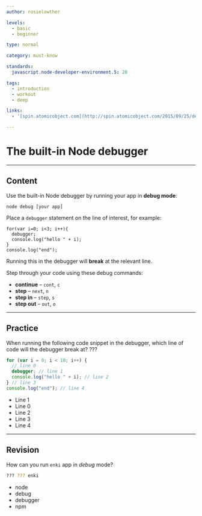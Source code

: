 ```yaml
---
author: rosielowther

levels:
  - basic
  - beginner

type: normal

category: must-know

standards:
  javascript.node-developer-environment.5: 20

tags:
  - introduction
  - workout
  - deep

links:
  - '[spin.atomicobject.com](http://spin.atomicobject.com/2015/09/25/debug-node-js/){website}'

---
```


# The built-in Node debugger

---

## Content

Use the built-in Node debugger by running your app in **debug mode**:

```
node debug [your app]
```

Place a `debugger` statement on the line of interest, for example:

```
for(var i=0; i<3; i++){
  debugger;
  console.log("hello " + i);
}
console.log("end");
```

Running this in the debugger will **break** at the relevant line.

Step through your code using these debug commands:

- **continue** – `cont`, `c`
- **step** – `next`, `n`
- **step in** – `step`, `s`
- **step out** – `out`, `o`

---

## Practice

When running the following code snippet in the debugger, which line of code will the debugger break at? ???

```javascript
for (var i = 0; i < 10; i++) {
  // line 0
  debugger; // line 1
  console.log("hello " + i); // line 2
} // line 3
console.log("end"); // line 4
```

- Line 1
- Line 0
- Line 2
- Line 3
- Line 4

---

## Revision

How can you run `enki` app in _debug_ mode?

```bash
??? ??? enki
```

- node
- debug
- debugger
- npm
